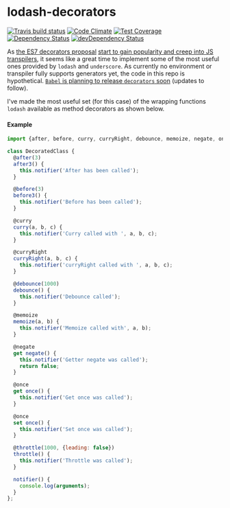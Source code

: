 # lodash-decorators
[![Travis build status](http://img.shields.io/travis/megawac/lodash-decorators.svg?style=flat)](https://travis-ci.org/megawac/lodash-decorators)
[![Code Climate](https://codeclimate.com/github/megawac/lodash-decorators/badges/gpa.svg)](https://codeclimate.com/github/megawac/lodash-decorators)
[![Test Coverage](https://codeclimate.com/github/megawac/lodash-decorators/badges/coverage.svg)](https://codeclimate.com/github/megawac/lodash-decorators)
[![Dependency Status](https://david-dm.org/megawac/lodash-decorators.svg)](https://david-dm.org/megawac/lodash-decorators)
[![devDependency Status](https://david-dm.org/megawac/lodash-decorators/dev-status.svg)](https://david-dm.org/megawac/lodash-decorators#info=devDependencies)

As [the ES7 decorators proposal](https://github.com/wycats/javascript-decorators) [start to gain popularity and creep into JS transpilers](https://twitter.com/sebmck/status/579300313514950657), it seems like a great time to implement some of the most useful ones provided by `lodash` and `underscore`. As currently no environment or transpiler fully supports generators yet, the code in this repo is hypothetical. [`Babel` is planning to release `decorators` soon](https://twitter.com/sebmck/status/579482622998409217) (updates to follow).

I've made the most useful set (for this case) of the wrapping functions `lodash` available as method decorators as shown below.

#### Example
```js
import {after, before, curry, curryRight, debounce, memoize, negate, once, throttle} from 'lodash-decorators';

class DecoratedClass {
  @after(3)
  after3() {
    this.notifier('After has been called');
  }

  @before(3)
  before3() {
    this.notifier('Before has been called');
  }

  @curry
  curry(a, b, c) {
    this.notifier('Curry called with ', a, b, c);
  }

  @curryRight
  curryRight(a, b, c) {
    this.notifier('curryRight called with ', a, b, c);
  }

  @debounce(1000)
  debounce() {
    this.notifier('Debounce called');
  }

  @memoize
  memoize(a, b) {
    this.notifier('Memoize called with', a, b);
  }

  @negate
  get negate() {
    this.notifier('Getter negate was called');
    return false;
  }

  @once
  get once() {
    this.notifier('Get once was called');
  }

  @once
  set once() {
    this.notifier('Set once was called');
  }

  @throttle(1000, {leading: false})
  throttle() {
    this.notifier('Throttle was called');
  }

  notifier() {
    console.log(arguments);
  }
};
```